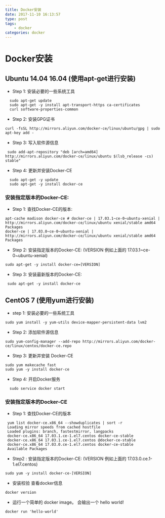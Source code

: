 ```yaml
---
title: Docker安装
date: 2017-11-10 16:13:57
type: post
tags: 
    - docker
categories: docker
---
```


# Docker安装

## Ubuntu 14.04 16.04 (使用apt-get进行安装)

- Step 1: 安装必要的一些系统工具

```shell
  sudo apt-get update
  sudo apt-get -y install apt-transport-https ca-certificates
  curl software-properties-common
```

- Step 2: 安装GPG证书

```shell
curl -fsSL http://mirrors.aliyun.com/docker-ce/linux/ubuntu/gpg | sudo apt-key add -
```

- Step 3: 写入软件源信息

```shell
 sudo add-apt-repository "deb [arch=amd64] http://mirrors.aliyun.com/docker-ce/linux/ubuntu $(lsb_release -cs) stable"
```

- Step 4: 更新并安装Docker-CE

```shell
  sudo apt-get -y update
  sudo apt-get -y install docker-ce 
```

### 安装指定版本的Docker-CE:

- Step 1: 查找Docker-CE的版本:

```shell
apt-cache madison docker-ce # docker-ce | 17.03.1~ce-0~ubuntu-xenial | http://mirrors.aliyun.com/docker-ce/linux/ubuntu xenial/stable amd64 Packages
docker-ce | 17.03.0~ce-0~ubuntu-xenial | http://mirrors.aliyun.com/docker-ce/linux/ubuntu xenial/stable amd64 Packages
```

- Step 2: 安装指定版本的Docker-CE: (VERSION 例如上面的 17.03.1~ce-0~ubuntu-xenial)

```shell
sudo apt-get -y install docker-ce=[VERSION]
```

- Step 3: 安装最新版本的Docker-CE:

```shell
 sudo apt-get -y install docker-ce
```

## CentOS 7 (使用yum进行安装)

- step 1: 安装必要的一些系统工具

```shell
sudo yum install -y yum-utils device-mapper-persistent-data lvm2
```

- Step 2: 添加软件源信息

```shell
sudo yum-config-manager --add-repo http://mirrors.aliyun.com/docker-ce/linux/centos/docker-ce.repo
```

- Step 3: 更新并安装 Docker-CE

```shell
sudo yum makecache fast
sudo yum -y install docker-ce
```

- Step 4: 开启Docker服务

```shell
  sudo service docker start
```

### 安装指定版本的Docker-CE

- Step 1: 查找Docker-CE的版本

```shell
 yum list docker-ce.x86_64 --showduplicates | sort -r
 Loading mirror speeds from cached hostfile
 Loaded plugins: branch, fastestmirror, langpacks
 docker-ce.x86_64 17.03.1.ce-1.el7.centos docker-ce-stable
 docker-ce.x86_64 17.03.1.ce-1.el7.centos @docker-ce-stable
 docker-ce.x86_64 17.03.0.ce-1.el7.centos docker-ce-stable
 Available Packages
```

- Step2 : 安装指定版本的Docker-CE: (VERSION 例如上面的 17.03.0.ce.1-1.el7.centos)

```shell
sudo yum -y install docker-ce-[VERSION]
```

- 安装校验 查看docker信息

```shell
docker version
```

- 运行一个简单的  docker image。  会输出一个 hello world!

```shell
docker run 'hello-world'
```